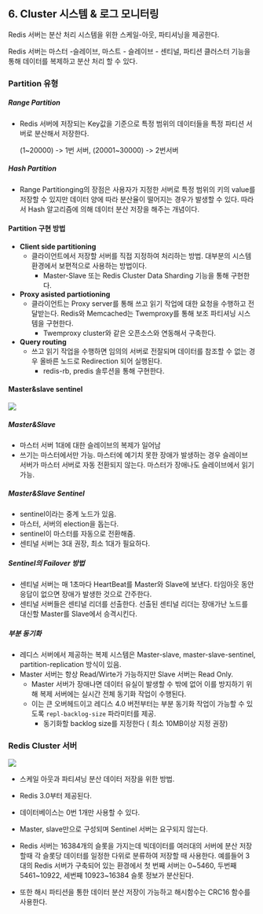 ## 6. Cluster 시스템 & 로그 모니터링

Redis 서버는 분산 처리 시스템을 위한 스케일-아웃, 파티셔닝을 제공한다.

Redis 서버는 마스터 -슬레이브, 마스트 - 슬레이브 - 센티널, 파티션 클러스터 기능을 통해 데이터를 복제하고 분산 처리 할 수 있다.



### Partition 유형

##### Range Partition

- Redis 서버에 저장되는 Key값을 기준으로 특정 범위의 데이터들을 특정 파티션 서버로 분산해서 저장한다.

  (1~20000) -> 1번 서버, (20001~30000) -> 2번서버

##### Hash Partition

- Range Partitionging의 장점은 사용자가 지정한 서버로 특정 범위의 키의 value를 저장할 수 있지만 데이터 양에 따라 분산율이 떨어지는 경우가 발생할 수 있다. 따라서 Hash 알고리즘에 의해 데이터 분산 저장을 해주는 개념이다.





#### Partition 구현 방법

- **Client side partitioning**
  - 클라이언트에서 저장할 서버를 직접 지정하여 처리하는 방법. 대부분의 시스템 환경에서 보편적으로 사용하는 방법이다.
    - Master-Slave 또는 Redis Cluster Data Sharding 기능을 통해 구현한다.
- **Proxy asisted partiotioning**
  - 클라이언트는 Proxy server를 통해 쓰고 읽기 작업에 대한 요청을 수행하고 전달받는다. Redis와 Memcached는 Twemproxy를 통해 보조 파티셔닝 시스템을 구현한다.
    - Twemproxy cluster와 같은 오픈소스와 연동해서 구축한다.
- **Query routing**
  - 쓰고 읽기 작업을 수행하면 임의의 서버로 전잘되며 데이터를 참조할 수 없는 경우 올바른 노드로 Redirection 되어 실행된다.
    - redis-rb, predis 솔루션을 통해 구현한다.



#### Master&slave sentinel

![](https://t1.daumcdn.net/cfile/tistory/234C393456E6F29003)

##### Master&Slave

- 마스터 서버 1대에 대한 슬레이브의 복제가 일어남
- 쓰기는 마스터에서만 가능. 마스터에 예기치 못한 장애가 발생하는 경우 슬레이브 서버가 마스터 서버로 자동 전환되지 않는다.
  마스터가 장애나도 슬레이브에서 읽기 가능.

##### Master&Slave Sentinel

- sentinel이라는 중계 노드가 있음.
- 마스터, 서버의 election을 돕는다.
- sentinel이 마스터를 자동으로 전환해줌.
- 센티널 서버는 3대 권장, 최소 1대가 필요하다.



##### Sentinel의 Failover 방법

- 센티널 서버는 매 1초마다 HeartBeat를 Master와 Slave에 보낸다. 타임아웃 동안 응답이 없으면 장애가 발생한 것으로 간주한다.
- 센티널 서버들은 센티널 리더를 선출한다. 선출된 센티널 리더는 장애가난 노드를 대신할 Master를 Slave에서 승격시킨다.



##### 부분 동기화

- 레디스 서버에서 제공하는 복제 시스템은 Master-slave, master-slave-sentinel, partition-replication 방식이 있음.
- Master 서버는 항상 Read/Wirte가 가능하지만 Slave 서버는 Read Only.
  - Master 서버가 장애나면 데이터 유실이 발생할 수 밖에 없어 이를 방지하기 위해 복제 서버에는 실시간 전체 동기화 작업이 수행된다.
  - 이는 큰 오버헤드이고 레디스 4.0 버전부터는 부분 동기화 작업이 가능할 수 있도록 `repl-backlog-size` 파라미터를 제공.
    - 동기화할 backlog size를 지정한다 ( 최소 10MB이상 지정 권장)



### Redis Cluster 서버

![](https://blog.kakaocdn.net/dn/U5tYg/btq4gaRSDnc/O1vQM7N1f4kxKFHzQzbyK0/img.png)

- 스케일 아웃과 파티셔닝 분산 데이터 저장을 위한 방법.
- Redis 3.0부터 제공된다.
- 데이터베이스는 0번 1개만 사용할 수 있다.
- Master, slave만으로 구성되며 Sentinel 서버는 요구되지 않는다.

- Redis 서버는 16384개의 슬롯을 가지는데 빅데이터를 여러대의 서버에 분산 저장할때 각 슬롯당 데이터를 일정한 다위로 분류하여 저장할 때 사용한다. 예를들어 3대의 Redis 서버가 구축되어 있는 환경에서 첫 번째 서버는 0~5460, 두번째 5461~10922, 세번째 10923~16384 슬롯 정보가 분산된다.
- 또한 해시 파티션을 통한 데이터 분산 저장이 가능하고 해시함수는 CRC16 함수를 사용한다.





